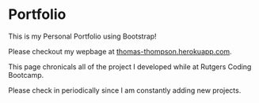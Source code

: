 # Portfolio
This is my Personal Portfolio using Bootstrap!

Please checkout my wepbage at [thomas-thompson.herokuapp.com](http://thomas-thompson.herokuapp.com/).

This page chronicals all of the project I developed while at Rutgers Coding Bootcamp.

Please check in periodically since I am constantly adding new projects.
